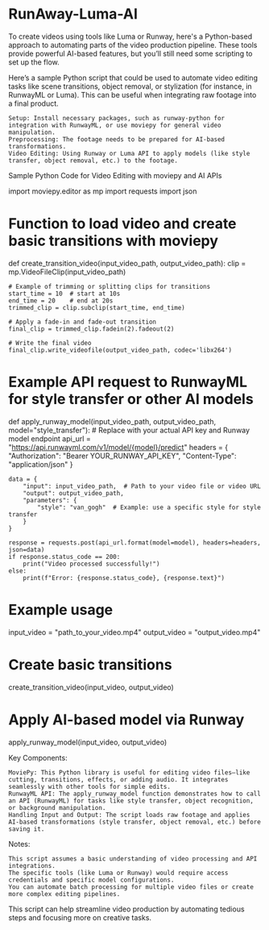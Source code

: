 # RunAway-Luma-AI
To create videos using tools like Luma or Runway, here's a Python-based approach to automating parts of the video production pipeline. These tools provide powerful AI-based features, but you’ll still need some scripting to set up the flow.

Here’s a sample Python script that could be used to automate video editing tasks like scene transitions, object removal, or stylization (for instance, in RunwayML or Luma). This can be useful when integrating raw footage into a final product.

    Setup: Install necessary packages, such as runway-python for integration with RunwayML, or use moviepy for general video manipulation.
    Preprocessing: The footage needs to be prepared for AI-based transformations.
    Video Editing: Using Runway or Luma API to apply models (like style transfer, object removal, etc.) to the footage.

Sample Python Code for Video Editing with moviepy and AI APIs

import moviepy.editor as mp
import requests
import json

# Function to load video and create basic transitions with moviepy
def create_transition_video(input_video_path, output_video_path):
    clip = mp.VideoFileClip(input_video_path)

    # Example of trimming or splitting clips for transitions
    start_time = 10  # start at 10s
    end_time = 20    # end at 20s
    trimmed_clip = clip.subclip(start_time, end_time)

    # Apply a fade-in and fade-out transition
    final_clip = trimmed_clip.fadein(2).fadeout(2)

    # Write the final video
    final_clip.write_videofile(output_video_path, codec='libx264')

# Example API request to RunwayML for style transfer or other AI models
def apply_runway_model(input_video_path, output_video_path, model="style_transfer"):
    # Replace with your actual API key and Runway model endpoint
    api_url = "https://api.runwayml.com/v1/model/{model}/predict"
    headers = {
        "Authorization": "Bearer YOUR_RUNWAY_API_KEY",
        "Content-Type": "application/json"
    }
    
    data = {
        "input": input_video_path,  # Path to your video file or video URL
        "output": output_video_path,
        "parameters": {
            "style": "van_gogh"  # Example: use a specific style for style transfer
        }
    }

    response = requests.post(api_url.format(model=model), headers=headers, json=data)
    if response.status_code == 200:
        print("Video processed successfully!")
    else:
        print(f"Error: {response.status_code}, {response.text}")

# Example usage
input_video = "path_to_your_video.mp4"
output_video = "output_video.mp4"

# Create basic transitions
create_transition_video(input_video, output_video)

# Apply AI-based model via Runway
apply_runway_model(input_video, output_video)

Key Components:

    MoviePy: This Python library is useful for editing video files—like cutting, transitions, effects, or adding audio. It integrates seamlessly with other tools for simple edits.
    RunwayML API: The apply_runway_model function demonstrates how to call an API (RunwayML) for tasks like style transfer, object recognition, or background manipulation.
    Handling Input and Output: The script loads raw footage and applies AI-based transformations (style transfer, object removal, etc.) before saving it.

Notes:

    This script assumes a basic understanding of video processing and API integrations.
    The specific tools (like Luma or Runway) would require access credentials and specific model configurations.
    You can automate batch processing for multiple video files or create more complex editing pipelines.

This script can help streamline video production by automating tedious steps and focusing more on creative tasks.
